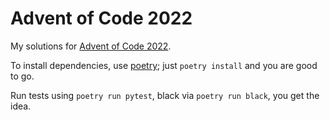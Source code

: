 # Advent of Code 2022

My solutions for [Advent of Code 2022](https://adventofcode.com/).

To install dependencies, use [poetry](https://python-poetry.org/); just `poetry install` and you are good to go.

Run tests using `poetry run pytest`, black via `poetry run black`, you get the idea.
